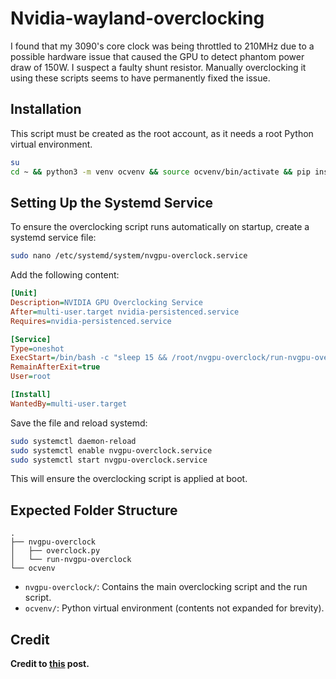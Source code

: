 # Nvidia-wayland-overclocking

I found that my 3090's core clock was being throttled to 210MHz due to a possible hardware issue that caused the GPU to detect phantom power draw of 150W. I suspect a faulty shunt resistor. Manually overclocking it using these scripts seems to have permanently fixed the issue.  

## Installation

This script must be created as the root account, as it needs a root Python virtual environment.

```sh
su
cd ~ && python3 -m venv ocvenv && source ocvenv/bin/activate && pip install pynvml nvidia-ml-py
```

## Setting Up the Systemd Service

To ensure the overclocking script runs automatically on startup, create a systemd service file:

```sh
sudo nano /etc/systemd/system/nvgpu-overclock.service
```

Add the following content:

```ini
[Unit]
Description=NVIDIA GPU Overclocking Service
After=multi-user.target nvidia-persistenced.service
Requires=nvidia-persistenced.service

[Service]
Type=oneshot
ExecStart=/bin/bash -c "sleep 15 && /root/nvgpu-overclock/run-nvgpu-overclock"
RemainAfterExit=true
User=root

[Install]
WantedBy=multi-user.target
```

Save the file and reload systemd:

```sh
sudo systemctl daemon-reload
sudo systemctl enable nvgpu-overclock.service
sudo systemctl start nvgpu-overclock.service
```

This will ensure the overclocking script is applied at boot.

## Expected Folder Structure

```
.
├── nvgpu-overclock
│   ├── overclock.py
│   └── run-nvgpu-overclock
└── ocvenv
```

- `nvgpu-overclock/`: Contains the main overclocking script and the run script.
- `ocvenv/`: Python virtual environment (contents not expanded for brevity).

## Credit

**Credit to [this](https://forums.developer.nvidia.com/t/nvidia-gpu-overclocking-under-wayland-guide/290381) post.**


